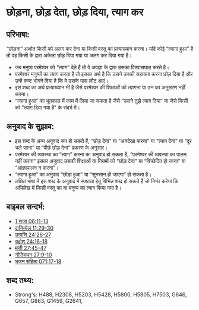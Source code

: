 # छोड़ना, छोड़ देता, छोड़ दिया, त्याग कर #

## परिभाषा: ##

“छोड़ना” अर्थात किसी को अलग कर देना या किसी वस्तु का प्रत्याख्यान करना। यदि कोई “त्यागा हुआ” है तो वह किसी के द्वारा अकेला छोड़ दिया गया या अलग कर दिया गया है।

* जब मनुष्य परमेश्वर को “त्याग” देते हैं तो वे अवज्ञा के द्वारा उसका विश्वासघात करते है।
* परमेश्वर मनुष्यों का त्याग करता है तो इसका अर्थ है कि उसने उनकी सहायता करना छोड़ दिया है और उन्हें कष्ट भोगने दिया है कि वे उसके पास लौट आएं। 
* इस शब्द का अर्थ प्रत्याख्यान भी है जैसे परमेश्वर की शिक्षाओं को त्यागना या उन का अनुसरण नहीं करना।
* “त्यागा हुआ” का भूतकाल में काम में लिया जा सकता है जैसे “उसने तुझे त्याग दिया” या जैसे किसी को "त्याग दिया गया है" के संदर्भ में।

## अनुवाद के सुझाव: ##

* इस शब्द के अन्य अनुवाद रूप हो सकते हैं, “छोड़ देना” या “अनदेखा करना” या “त्याग देना” या “दूर चले जाना” या “पीछे छोड़ देना” प्रकरण के अनुसार।
* परमेश्वर की व्यवस्था का “त्याग” करना का अनुवाद हो सकता है, “परमेश्वर की व्यवस्था का पालन नहीं करना” इसका अनुवाद उसकी शिक्षाओं या नियमों को “छोड़ देना” या “विच्छेदित हो जाना” या “आज्ञापालन न करना”।
* “त्यागा हुआ” का अनुवाद “छोड़ा हुआ” या “सुनसान हो जाएगा” हो सकता है।
* लक्षित भाषा में इस शब्द के अनुवाद में स्पष्टता हेतु विभिन्न शब्द हो सकते हैं जो निर्भर करेगा कि अभिलेख में किसी वस्तु का या मनुष्य का त्याग किया गया है।

## बाइबल सन्दर्भ: ##

* [1 राजा 06:11-13](rc://hi/tn/help/1ki/06/11)
* [दानिय्येल 11:29-30](rc://hi/tn/help/dan/11/29)
* [उत्पत्ति 24:26-27](rc://hi/tn/help/gen/24/26)
* [यहोशू 24:16-18](rc://hi/tn/help/jos/24/16)
* [मत्ती 27:45-47](rc://hi/tn/help/mat/27/45)
* [नीतिवचन 27:9-10](rc://hi/tn/help/pro/27/09)
* [भजन संहिता 071:17-18](rc://hi/tn/help/psa/071/017)


## शब्द तथ्य: ##

* Strong's: H488, H2308, H5203, H5428, H5800, H5805, H7503, G646, G657, G863, G1459, G2641,
